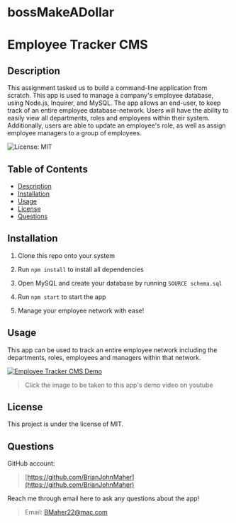 # bossMakeADollar
# Employee Tracker CMS

## Description

This assignment tasked us to build a command-line application from scratch. 
This app is used to manage a company's employee database, using Node.js, Inquirer, and MySQL. The app allows an end-user, to keep track of an entire employee database-network. Users will have the ability to easily view all departments, roles and employees within their system.
Additionally, users are able to update an employee's role, as well as assign employee managers to a group of employees.

![License: MIT](https://img.shields.io/badge/License-MIT-yellow.svg)

## Table of Contents

- [Description](#description)
- [Installation](#installation)
- [Usage](#usage)
- [License](#license)
- [Questions](#questions)

## Installation

1. Clone this repo onto your system

2. Run `npm install` to install all dependencies

3. Open MySQL and create your database by running `SOURCE schema.sql`

4. Run `npm start` to start the app

5. Manage your employee network with ease!

## Usage

This app can be used to track an entire employee network including the departments, roles, employees and managers within that network.

[![Employee Tracker CMS Demo](https://img.youtube.com.jpg)](https://youtu.be)
>Click the image to be taken to this app's demo video on youtube

## License

This project is under the license of MIT.

## Questions

GitHub account:

>[https://github.com/BrianJohnMaher](https://github.com/BrianJohnMaher)

Reach me through email here to ask any questions about the app!

>Email: [BMaher22@mac.com](mailto:BMaher22@mac.com)